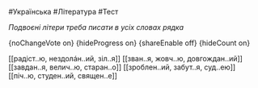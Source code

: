 #Українська #Література #Тест

*Подвоєні літери треба писати в усіх словах рядка*

{noChangeVote on}
{hideProgress on}
{shareEnable off}
{hideCount on}

[[радіст..ю, нездолáн..ий, зіл..я]]
[[зван..я, жовч..ю, довгождан..ий]]
[[завдан..я, велич..ю, старан..о]]
[[зроблен..ий, забут..я, суд..ею]]
[[піч..ю, студен..ий, священ..е]]
